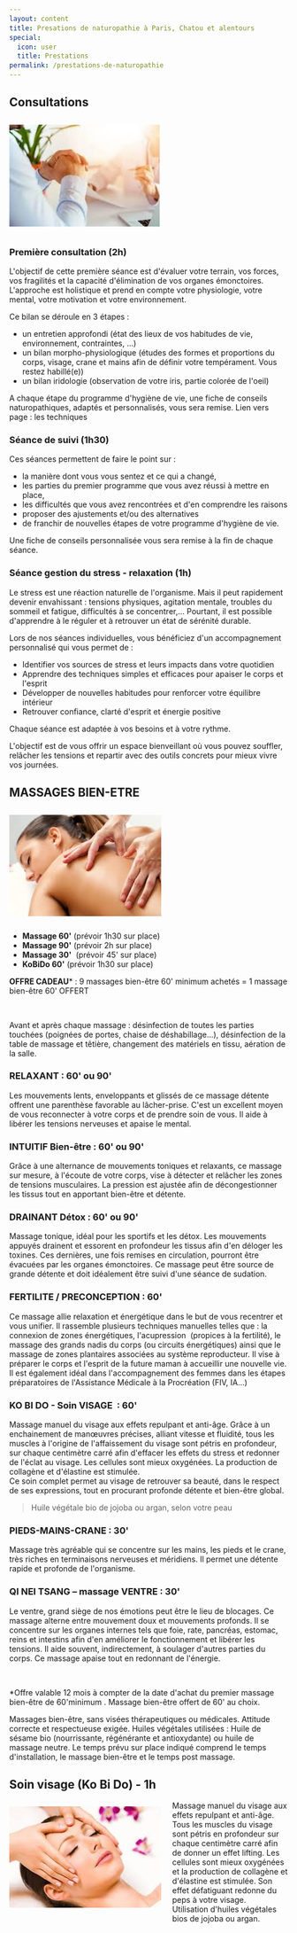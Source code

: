 ```yaml
---
layout: content
title: Presations de naturopathie à Paris, Chatou et alentours
special:
  icon: user
  title: Prestations
permalink: /prestations-de-naturopathie
---
```


## Consultations

<div style="padding:10px 20px 10px 0; max-width:100%">
  <img src="/images/prestations/consultations.png" alt="Illustration Consultations" style="max-width: 100%; height: auto;" />
</div>

### Première consultation (2h)

L'objectif de cette première séance est d'évaluer votre terrain, vos forces, vos fragilités et la capacité
d'élimination de vos organes émonctoires. L'approche est holistique et prend en compte votre
physiologie, votre mental, votre motivation et votre environnement.

Ce bilan se déroule en 3 étapes :

- un entretien approfondi (état des lieux de vos habitudes de vie, environnement, contraintes, ...)
- un bilan morpho-physiologique (études des formes et proportions du corps, visage, crane et mains
afin de définir votre tempérament. Vous restez habillé(e))
- un bilan iridologie (observation de votre iris, partie colorée de l'oeil)

A chaque étape du programme d'hygiène de vie, une fiche de conseils naturopathiques, adaptés et
personnalisés, vous sera remise. Lien vers page : les techniques

### Séance de suivi (1h30)

Ces séances permettent de faire le point sur :
- la manière dont vous vous sentez et ce qui a changé,
- les parties du premier programme que vous avez réussi à mettre en place,
- les difficultés que vous avez rencontrées et d'en comprendre les raisons
- proposer des ajustements et/ou des alternatives
- de franchir de nouvelles étapes de votre programme d'hygiène de vie.

Une fiche de conseils personnalisée vous sera remise à la fin de chaque séance.

### Séance gestion du stress - relaxation (1h)

Le stress est une réaction naturelle de l'organisme. Mais il peut rapidement devenir envahissant : tensions physiques, agitation mentale, troubles du sommeil et fatigue, difficultés à se concentrer,… Pourtant, il est possible d'apprendre à le réguler et à retrouver un état de sérénité durable.

Lors de nos séances individuelles, vous bénéficiez d'un accompagnement personnalisé qui vous permet de :

- Identifier vos sources de stress et leurs impacts dans votre quotidien
- Apprendre des techniques simples et efficaces pour apaiser le corps et l'esprit
- Développer de nouvelles habitudes pour renforcer votre équilibre intérieur
- Retrouver confiance, clarté d'esprit et énergie positive

Chaque séance est adaptée à vos besoins et à votre rythme. 

L'objectif est de vous offrir un espace bienveillant où vous pouvez souffler, relâcher les tensions et repartir avec des outils concrets pour mieux vivre vos journées.


## MASSAGES BIEN-ETRE

<div style="padding:10px 20px 10px 0; max-width:100%">
  <img src="/images/prestations/massages.png" alt="Illustration Massages" style="max-width: 100%; height: auto;" />
</div>

- **Massage 60'**   (prévoir 1h30 sur place)
- **Massage 90'**   (prévoir 2h sur place)
- **Massage 30'**   (prévoir 45' sur place)
- **KoBiDo 60'**    (prévoir 1h30 sur place)

**OFFRE CADEAU**\* :
  9 massages bien-être 60' minimum achetés = 1 massage bien-être 60' OFFERT

&nbsp;

Avant et après chaque massage :
désinfection de toutes les parties touchées (poignées de portes, chaise de déshabillage...),
désinfection de la table de massage et têtière,
changement des matériels en tissu,
aération de la salle.

### RELAXANT : 60' ou 90' 
Les mouvements lents, enveloppants et glissés de ce massage détente offrent une parenthèse favorable au lâcher-prise. C'est un excellent moyen de vous reconnecter à votre corps et de prendre soin de vous. Il aide à libérer les tensions nerveuses et apaise le mental.

### INTUITIF Bien-être : 60' ou 90'
Grâce à une alternance de mouvements toniques et relaxants, ce massage sur mesure, à l'écoute de votre corps, vise à détecter et relâcher les zones de tensions musculaires. La pression est ajustée afin de décongestionner les tissus tout en apportant bien-être et détente.

### DRAINANT Détox : 60' ou 90'
Massage tonique, idéal pour les sportifs et les détox. Les mouvements appuyés drainent et essorent en profondeur les tissus afin d'en déloger les toxines. Ces dernières, une fois remises en circulation, pourront être évacuées par les organes émonctoires. Ce massage peut être source de grande détente et doit idéalement être suivi d'une séance de sudation.

### FERTILITE / PRECONCEPTION : 60'
Ce massage allie relaxation et énergétique dans le but de vous recentrer et vous unifier. Il rassemble plusieurs techniques manuelles telles que : la connexion de zones énergétiques, l'acupression  (propices à la fertilité), le massage des grands nadis du corps (ou circuits énergétiques) ainsi que le massage de zones plantaires associées au système reproducteur. Il vise à préparer le corps et l'esprit de la future maman à accueillir une nouvelle vie.  Il est également idéal dans l'accompagnement des femmes dans les étapes préparatoires de l'Assistance Médicale à la Procréation (FIV, IA…)

### KO BI DO - Soin VISAGE  : 60' 
Massage manuel du visage aux effets repulpant et anti-âge. Grâce à un enchainement de manœuvres précises, alliant vitesse et fluidité, tous les muscles à l'origine de l'affaissement du visage sont pétris en profondeur, sur chaque centimètre carré afin d'effacer les effets du stress et redonner de l'éclat au visage. Les cellules sont mieux oxygénées. La production de collagène et d'élastine est stimulée.  
Ce soin complet permet au visage de retrouver sa beauté, dans le respect de ses expressions, tout en procurant profonde détente et bien-être global.
> Huile végétale bio de jojoba ou argan, selon votre peau

### PIEDS-MAINS-CRANE : 30'
Massage très agréable qui se concentre sur les mains, les pieds et le crane, très riches en terminaisons nerveuses et méridiens. Il permet une détente rapide et profonde de l'organisme.

### QI NEI TSANG – massage VENTRE : 30'
Le ventre, grand siège de nos émotions peut être le lieu de blocages. Ce massage alterne entre mouvement doux et mouvements profonds. Il se concentre sur les organes internes tels que foie, rate, pancréas, estomac, reins et intestins afin d'en améliorer le fonctionnement et libérer les tensions. Il aide souvent, indirectement, à soulager d'autres parties du corps. Ce massage apaise tout en redonnant de l'énergie.

&nbsp;

\*Offre valable 12 mois à compter de la date d'achat du premier massage bien-être de 60'minimum . Massage bien-être offert de 60' au choix.

Massages bien-être, sans visées thérapeutiques ou médicales. 
Attitude correcte et respectueuse exigée.  Huiles végétales utilisées : Huile de sésame bio (nourrissante, régénérante et antioxydante) ou huile de massage neutre. Le temps prévu sur place indiqué comprend le temps d'installation, le massage bien-être et le temps post massage.



## Soin visage (Ko Bi Do) - 1h

<div style="float:left; padding:10px 20px 10px 0; max-width:100%">
  <img src="/images/prestations/kobido.png" alt="Illustration Kobido" style="max-width: 100%; height: auto;" />
</div>

Massage manuel du visage aux effets repulpant et anti-âge.
Tous les muscles du visage sont pétris en profondeur sur chaque centimètre carré afin de donner un effet lifting.
Les cellules sont mieux oxygénées et la production de collagène et d'élastine est stimulée.
Son effet défatiguant redonne du peps à votre visage.  
Utilisation d'huiles végétales bios de jojoba ou argan.
